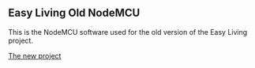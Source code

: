 ## Easy Living Old NodeMCU
This is the NodeMCU software used for the old version of the Easy Living project.

[The new project](https://github.com/Janudanie/EasyLiving)
